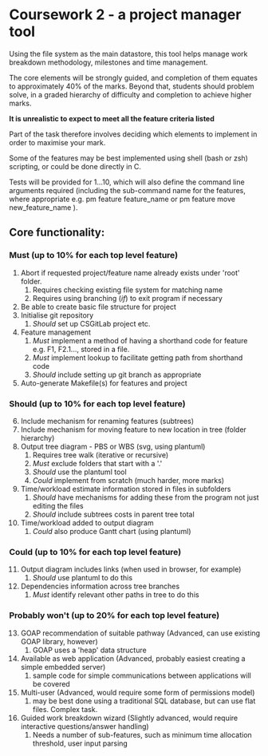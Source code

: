 # Coursework 2 - a project manager tool

Using the file system as the main datastore, this tool helps manage work breakdown methodology,
milestones and time management.

The core elements will be strongly guided, and completion of them equates to approximately 40% of the marks.
Beyond that, students should  problem solve, in a graded hierarchy of difficulty and completion to achieve
higher marks.

__It is unrealistic to expect to meet all the feature criteria listed__

Part of the task therefore involves deciding which elements to implement in order to maximise your mark.

Some of the features may be best implemented using shell (bash or zsh) scripting, or could be done directly in C.

Tests will be provided for 1...10, which will also define the command line arguments required (including the sub-command name
for the features, where appropriate e.g. pm feature feature_name or pm feature move new_feature_name ).

## Core functionality:

### Must (up to 10% for each top level feature)

1.  Abort if requested project/feature name already exists under 'root' folder.
    1. Requires checking existing file system for matching name
    2. Requires using branching (_if_) to exit program if necessary
2.  Be able to create basic file structure for project
3.  Initialise git repository
    1. _Should_ set up CSGitLab project etc.
4.  Feature management
    1. _Must_ implement a method of having a shorthand code for feature e.g. F1, F2.1..., stored in a file.
    2. _Must_ implement lookup to facilitate getting path from shorthand code
    3. _Should_ include setting up git branch as appropriate
5.  Auto-generate Makefile(s) for features and project

### Should (up to 10% for each top level feature)

6. Include mechanism for renaming features (subtrees)
7. Include mechanism for moving feature to new location in tree (folder hierarchy)
8. Output tree diagram - PBS or WBS (svg, using plantuml)
    1. Requires tree walk (iterative or recursive)
    2. _Must_ exclude folders that start with a '.'
    3. _Should_ use the plantuml tool
    4. _Could_ implement from scratch (much harder, more marks)
9. Time/workload estimate information stored in files in subfolders
    1. _Should_ have mechanisms for adding these from the program not just editing the files
    2. _Should_ include subtrees costs in parent tree total
10. Time/workload added to output diagram
    1. _Could_ also produce Gantt chart (using plantuml)

### Could (up to 10% for each top level feature)

11. Output diagram includes links (when used in browser, for example)
    1. _Should_ use plantuml to do this
12. Dependencies information across tree branches
    1. _Must_ identify relevant other paths in tree to do this


### Probably won't (up to 20% for each top level feature)

13. GOAP recommendation of suitable pathway (Advanced, can use existing GOAP library, however)
    1. GOAP uses a 'heap' data structure
14. Available as web application (Advanced, probably easiest creating a simple embedded server)
    1. sample code for simple communications between applications will be covered
15. Multi-user (Advanced, would require some form of permissions model)
    1. may be best done using a traditional SQL database, but can use flat files.  Complex task.
16. Guided work breakdown wizard (Slightly advanced, would require interactive questions/answer handling)
    1. Needs a number of sub-features, such as minimum time allocation threshold, user input parsing



